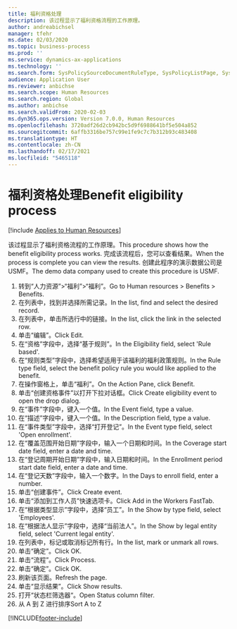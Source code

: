 ```yaml
---
title: 福利资格处理
description: 该过程显示了福利资格流程的工作原理。
author: andreabichsel
manager: tfehr
ms.date: 02/03/2020
ms.topic: business-process
ms.prod: ''
ms.service: dynamics-ax-applications
ms.technology: ''
ms.search.form: SysPolicySourceDocumentRuleType, SysPolicyListPage, SysPolicy, HcmBenefitEligibilityPolicy, HcmBenefit, BenefitWorkspace, HcmBenefitSummaryPart
audience: Application User
ms.reviewer: anbichse
ms.search.scope: Human Resources
ms.search.region: Global
ms.author: anbichse
ms.search.validFrom: 2020-02-03
ms.dyn365.ops.version: Version 7.0.0, Human Resources
ms.openlocfilehash: 3720adf26d2cb942bc5d9f6988641bf5e504a852
ms.sourcegitcommit: 6affb3316be757c99e1fe9c7c7b312b93c483408
ms.translationtype: HT
ms.contentlocale: zh-CN
ms.lasthandoff: 02/17/2021
ms.locfileid: "5465118"
---
```

# <a name="benefit-eligibility-process"></a><span data-ttu-id="dd395-103">福利资格处理</span><span class="sxs-lookup"><span data-stu-id="dd395-103">Benefit eligibility process</span></span>

[!include [Applies to Human Resources](../includes/applies-to-hr.md)]

<span data-ttu-id="dd395-104">该过程显示了福利资格流程的工作原理。</span><span class="sxs-lookup"><span data-stu-id="dd395-104">This procedure shows how the benefit eligibility process works.</span></span> <span data-ttu-id="dd395-105">完成该流程后，您可以查看结果。</span><span class="sxs-lookup"><span data-stu-id="dd395-105">When the process is complete you can view the results.</span></span> <span data-ttu-id="dd395-106">创建此程序的演示数据公司是 USMF。</span><span class="sxs-lookup"><span data-stu-id="dd395-106">The demo data company used to create this procedure is USMF.</span></span>

1. <span data-ttu-id="dd395-107">转到“人力资源”>“福利”>“福利”。</span><span class="sxs-lookup"><span data-stu-id="dd395-107">Go to Human resources > Benefits > Benefits.</span></span>
2. <span data-ttu-id="dd395-108">在列表中，找到并选择所需记录。</span><span class="sxs-lookup"><span data-stu-id="dd395-108">In the list, find and select the desired record.</span></span>
3. <span data-ttu-id="dd395-109">在列表中，单击所选行中的链接。</span><span class="sxs-lookup"><span data-stu-id="dd395-109">In the list, click the link in the selected row.</span></span>
4. <span data-ttu-id="dd395-110">单击“编辑”。</span><span class="sxs-lookup"><span data-stu-id="dd395-110">Click Edit.</span></span>
5. <span data-ttu-id="dd395-111">在“资格”字段中，选择“基于规则”。</span><span class="sxs-lookup"><span data-stu-id="dd395-111">In the Eligibility field, select 'Rule based'.</span></span>
6. <span data-ttu-id="dd395-112">在“规则类型”字段中，选择希望适用于该福利的福利政策规则。</span><span class="sxs-lookup"><span data-stu-id="dd395-112">In the Rule type field, select the benefit policy rule you would like applied to the benefit.</span></span>
7. <span data-ttu-id="dd395-113">在操作窗格上，单击“福利”。</span><span class="sxs-lookup"><span data-stu-id="dd395-113">On the Action Pane, click Benefit.</span></span>
8. <span data-ttu-id="dd395-114">单击“创建资格事件”以打开下拉对话框。</span><span class="sxs-lookup"><span data-stu-id="dd395-114">Click Create eligibility event to open the drop dialog.</span></span>
9. <span data-ttu-id="dd395-115">在“事件”字段中，键入一个值。</span><span class="sxs-lookup"><span data-stu-id="dd395-115">In the Event field, type a value.</span></span>
10. <span data-ttu-id="dd395-116">在“描述”字段中，键入一个值。</span><span class="sxs-lookup"><span data-stu-id="dd395-116">In the Description field, type a value.</span></span>
11. <span data-ttu-id="dd395-117">在“事件类型”字段中，选择“打开登记”。</span><span class="sxs-lookup"><span data-stu-id="dd395-117">In the Event type field, select 'Open enrollment'.</span></span>
12. <span data-ttu-id="dd395-118">在“覆盖范围开始日期”字段中，输入一个日期和时间。</span><span class="sxs-lookup"><span data-stu-id="dd395-118">In the Coverage start date field, enter a date and time.</span></span>
13. <span data-ttu-id="dd395-119">在“登记周期开始日期”字段中，输入日期和时间。</span><span class="sxs-lookup"><span data-stu-id="dd395-119">In the Enrollment period start date field, enter a date and time.</span></span>
14. <span data-ttu-id="dd395-120">在“登记天数”字段中，输入一个数字。</span><span class="sxs-lookup"><span data-stu-id="dd395-120">In the Days to enroll field, enter a number.</span></span>
15. <span data-ttu-id="dd395-121">单击“创建事件”。</span><span class="sxs-lookup"><span data-stu-id="dd395-121">Click Create event.</span></span>
16. <span data-ttu-id="dd395-122">单击“添加到工作人员”快速选项卡。</span><span class="sxs-lookup"><span data-stu-id="dd395-122">Click Add in the Workers FastTab.</span></span>
17. <span data-ttu-id="dd395-123">在“根据类型显示”字段中，选择“员工”。</span><span class="sxs-lookup"><span data-stu-id="dd395-123">In the Show by type field, select 'Employees'.</span></span>
18. <span data-ttu-id="dd395-124">在“根据法人显示”字段中，选择“当前法人”。</span><span class="sxs-lookup"><span data-stu-id="dd395-124">In the Show by legal entity field, select 'Current legal entity'.</span></span>
19. <span data-ttu-id="dd395-125">在列表中，标记或取消标记所有行。</span><span class="sxs-lookup"><span data-stu-id="dd395-125">In the list, mark or unmark all rows.</span></span>
20. <span data-ttu-id="dd395-126">单击“确定”。</span><span class="sxs-lookup"><span data-stu-id="dd395-126">Click OK.</span></span>
21. <span data-ttu-id="dd395-127">单击“流程”。</span><span class="sxs-lookup"><span data-stu-id="dd395-127">Click Process.</span></span>
22. <span data-ttu-id="dd395-128">单击“确定”。</span><span class="sxs-lookup"><span data-stu-id="dd395-128">Click OK.</span></span>
23. <span data-ttu-id="dd395-129">刷新该页面。</span><span class="sxs-lookup"><span data-stu-id="dd395-129">Refresh the page.</span></span>
24. <span data-ttu-id="dd395-130">单击“显示结果”。</span><span class="sxs-lookup"><span data-stu-id="dd395-130">Click Show results.</span></span>
25. <span data-ttu-id="dd395-131">打开“状态栏筛选器“。</span><span class="sxs-lookup"><span data-stu-id="dd395-131">Open Status column filter.</span></span>
26. <span data-ttu-id="dd395-132">从 A 到 Z 进行排序</span><span class="sxs-lookup"><span data-stu-id="dd395-132">Sort A to Z</span></span>



[!INCLUDE[footer-include](../includes/footer-banner.md)]